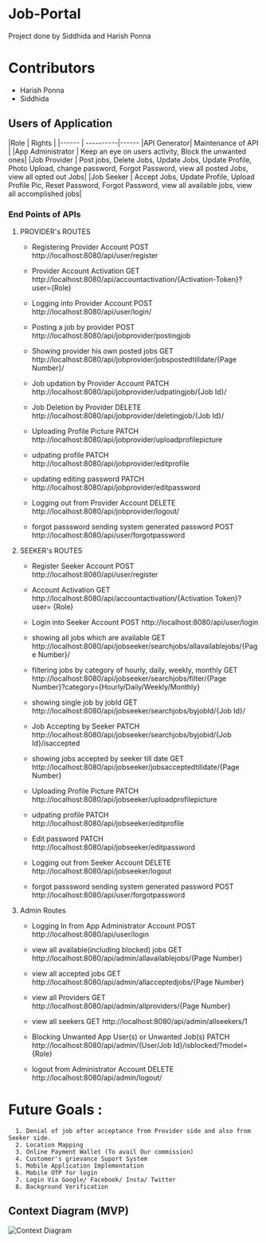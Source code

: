 # Job-Portal
Project done by Siddhida and Harish Ponna

# Contributors
* Harish Ponna
* Siddhida
  
## Users of Application

 |Role   |  Rights   |
 |------ | ----------|------
 |API Generator| Maintenance of API |
 |App Administrator | Keep an eye on users activity, Block the unwanted ones|
 |Job Provider | Post jobs, Delete Jobs, Update Jobs, Update Profile, Photo Upload, change password, Forgot Password, view all posted Jobs, view all opted out Jobs|
 |Job Seeker | Accept Jobs, Update Profile, Upload Profile Pic, Reset Password, Forgot Password, view all available jobs, view all accomplished jobs|

 ### End Points of APIs

 1. PROVIDER's ROUTES  

       * Registering Provider Account
              POST http://localhost:8080/api/user/register

       *  Provider Account Activation
                GET http://localhost:8080/api/accountactivation/{Activation-Token}?user={Role}

       * Logging into Provider Account
                POST http://localhost:8080/api/user/login/

       * Posting a job by provider
                POST http://localhost:8080/api/jobprovider/postingjob

       * Showing provider his own posted jobs
                GET http://localhost:8080/api/jobprovider/jobspostedtilldate/{Page Number}/

       * Job updation by Provider Account
                PATCH http://localhost:8080/api/jobprovider/udpatingjob/{Job Id}/
 
       *  Job Deletion by Provider
                DELETE http://localhost:8080/api/jobprovider/deletingjob/{Job Id}/

       * Uploading Profile Picture
                PATCH http://localhost:8080/api/jobprovider/uploadprofilepicture

       * udpating profile
                PATCH http://localhost:8080/api/jobprovider/editprofile


       * updating editing  password 
                PATCH http://localhost:8080/api/jobprovider/editpassword

       * Logging out from Provider Account
                DELETE http://localhost:8080/api/jobprovider/logout/


       * forgot passsword sending system generated password
                POST http://localhost:8080/api/user/forgotpassword


 2. SEEKER's ROUTES  

       * Register Seeker Account
                POST http://localhost:8080/api/user/register

       * Account Activation
                GET http://localhost:8080/api/accountactivation/{Activation Token}?user=
                {Role}


       * Login into Seeker Account
                POST http://localhost:8080/api/user/login

       * showing all jobs which are available
                GET http://localhost:8080/api/jobseeker/searchjobs/allavailablejobs/{Page Number}/


       * filtering jobs by category of hourly, daily, weekly, monthly
                GET http://localhost:8080/api/jobseeker/searchjobs/filter/{Page Number}?category={Hourly/Daily/Weekly/Monthly}


       * showing single job by jobId
                GET http://localhost:8080/api/jobseeker/searchjobs/byjobId/{Job Id}/


       * Job Accepting by Seeker
            PATCH http://localhost:8080/api/jobseeker/searchjobs/byjobid/{Job Id}/isaccepted

       * showing jobs accepted by seeker till date
            GET http://localhost:8080/api/jobseeker/jobsacceptedtilldate/{Page Number}

       *  Uploading Profile Picture
            PATCH http://localhost:8080/api/jobseeker/uploadprofilepicture

       * udpating profile
            PATCH http://localhost:8080/api/jobseeker/editprofile

       * Edit password
            PATCH http://localhost:8080/api/jobseeker/editpassword


       * Logging out from Seeker Account
            DELETE http://localhost:8080/api/jobseeker/logout

       * forgot passsword sending system generated password
            POST http://localhost:8080/api/user/forgotpassword

3.  Admin Routes 

       * Logging In from App Administrator Account
            POST http://localhost:8080/api/user/login

       * view all available(including blocked) jobs
            GET http://localhost:8080/api/admin/allavailablejobs/{Page Number}

       * view all accepted jobs
            GET http://localhost:8080/api/admin/allacceptedjobs/{Page Number}

       * view all Providers
            GET http://localhost:8080/api/admin/allproviders/{Page Number}

       * view all seekers
            GET http://localhost:8080/api/admin/allseekers/1

       * Blocking Unwanted App User(s) or Unwanted Job(s)
            PATCH http://localhost:8080/api/admin/{User/Job Id}/isblocked/?model={Role}

       * logout from Administrator Account
           DELETE http://localhost:8080/api/admin/logout/           

# Future Goals :
      1. Denial of job after acceptance from Provider side and also from Seeker side.
      2. Location Mapping
      3. Online Payment Wallet (To avail Our commission)
      4. Customer's grievance Suport System
      5. Mobile Application Implementation
      6. Mobile OTP for login
      7. Login Via Google/ Facebook/ Insta/ Twitter
      8. Background Verification


## Context Diagram (MVP)
![Context Diagram](https://res.cloudinary.com/da8rrc2mj/image/upload/v1585817326/IMG-20200402-WA0001_es56y5.png)
     




   
